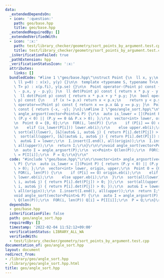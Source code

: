 ```yaml
---
data:
  _extendedDependsOn:
  - icon: ':question:'
    path: geo/base.hpp
    title: geo/base.hpp
  _extendedRequiredBy: []
  _extendedVerifiedWith:
  - icon: ':x:'
    path: test/library_checker/geometry/sort_points_by_argument.test.cpp
    title: test/library_checker/geometry/sort_points_by_argument.test.cpp
  _isVerificationFailed: true
  _pathExtension: hpp
  _verificationStatusIcon: ':x:'
  attributes:
    links: []
  bundledCode: "#line 1 \"geo/base.hpp\"\nstruct Point {\n  ll x, y;\n  Point(ll x=0,\
    \ ll y=0) : x(x), y(y) {}\n\n  template <typename S, typename T>\n  Point(pair<S,\
    \ T> p) : x(p.fi), y(p.se) {}\n\n  Point operator-(Point p) const { return {x\
    \ - p.x, y - p.y}; }\n  ll det(Point p) const { return x * p.y - y * p.x; }\n\
    \  ll dot(Point p) const { return x * p.x + y * p.y; }\n  bool operator<(Point\
    \ p) const {\n    if (x != p.x) return x < p.x;\n    return y < p.y;\n  }\n  bool\
    \ operator==(Point p) const { return x == p.x && y == p.y; }\n  Point operator-()\
    \ const { return {-x, -y}; }\n};\n#line 2 \"geo/angle_sort.hpp\"\n\r\nvector<int>\
    \ angle_argsort(vector<Point>& P) {\r\n  auto is_lower = [](Point P) { return\
    \ (P.y < 0) || (P.y == 0 && P.x > 0); };\r\n  vector<int> lower, origin, upper;\r\
    \n  Point O = {0, 0};\r\n  FOR(i, len(P)) {\r\n    if (P[i] == O) origin.eb(i);\r\
    \n    elif (is_lower(P[i])) lower.eb(i);\r\n    else upper.eb(i);\r\n  }\r\n \
    \ sort(all(lower), [&](auto& i, auto& j) { return P[i].det(P[j]) > 0; });\r\n\
    \  sort(all(upper), [&](auto& i, auto& j) { return P[i].det(P[j]) > 0; });\r\n\
    \  auto& I = lower;\r\n  I.insert(I.end(), all(origin));\r\n  I.insert(I.end(),\
    \ all(upper));\r\n  return I;\r\n}\r\n\r\nvoid angle_sort(vector<Point>& P) {\r\
    \n  auto I = angle_argsort(P);\r\n  vc<Point> Q(len(P));\r\n  FOR(i, len(P)) Q[i]\
    \ = P[I[i]];\r\n  P = Q;\r\n}\r\n"
  code: "#include \"geo/base.hpp\"\r\n\r\nvector<int> angle_argsort(vector<Point>&\
    \ P) {\r\n  auto is_lower = [](Point P) { return (P.y < 0) || (P.y == 0 && P.x\
    \ > 0); };\r\n  vector<int> lower, origin, upper;\r\n  Point O = {0, 0};\r\n \
    \ FOR(i, len(P)) {\r\n    if (P[i] == O) origin.eb(i);\r\n    elif (is_lower(P[i]))\
    \ lower.eb(i);\r\n    else upper.eb(i);\r\n  }\r\n  sort(all(lower), [&](auto&\
    \ i, auto& j) { return P[i].det(P[j]) > 0; });\r\n  sort(all(upper), [&](auto&\
    \ i, auto& j) { return P[i].det(P[j]) > 0; });\r\n  auto& I = lower;\r\n  I.insert(I.end(),\
    \ all(origin));\r\n  I.insert(I.end(), all(upper));\r\n  return I;\r\n}\r\n\r\n\
    void angle_sort(vector<Point>& P) {\r\n  auto I = angle_argsort(P);\r\n  vc<Point>\
    \ Q(len(P));\r\n  FOR(i, len(P)) Q[i] = P[I[i]];\r\n  P = Q;\r\n}\r\n"
  dependsOn:
  - geo/base.hpp
  isVerificationFile: false
  path: geo/angle_sort.hpp
  requiredBy: []
  timestamp: '2022-02-04 11:52:12+09:00'
  verificationStatus: LIBRARY_ALL_WA
  verifiedWith:
  - test/library_checker/geometry/sort_points_by_argument.test.cpp
documentation_of: geo/angle_sort.hpp
layout: document
redirect_from:
- /library/geo/angle_sort.hpp
- /library/geo/angle_sort.hpp.html
title: geo/angle_sort.hpp
---
```

